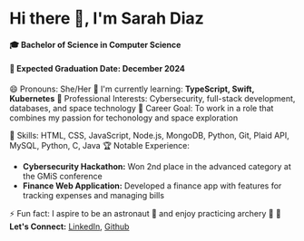 # Hi there 👋, I'm Sarah Diaz

#### :mortar_board: Bachelor of Science in Computer Science
#### :date: Expected Graduation Date: December 2024

😄 Pronouns: She/Her
🌱 I'm currently learning: **TypeScript, Swift, Kubernetes**
:briefcase: Professional Interests: Cybersecurity, full-stack development, databases, and space technology
:rocket: Career Goal: To work in a role that combines my passion for techonology and space exploration

:wrench: Skills: HTML, CSS, JavaScript, Node.js, MongoDB, Python, Git, Plaid API, MySQL, Python, C, Java
:trophy: Notable Experience:
* **Cybersecurity Hackathon:** Won 2nd place in the advanced category at the GMiS conference
* **Finance Web Application:** Developed a finance app with features for tracking expenses and managing bills

⚡ Fun fact: I aspire to be an astronaut :rocket: and enjoy practicing archery :dart:
:pushpin: **Let's Connect:** [LinkedIn](https://www.linkedin.com/in/sarah-diaz-/), [Github](https://github.com/SarahDiazZ)

<!--
**SarahDiazZ/SarahDiazZ** is a ✨ _special_ ✨ repository because its `README.md` (this file) appears on your GitHub profile.

Here are some ideas to get you started:

- 🔭 I’m currently working on ...
- 🌱 I’m currently learning ...
- 👯 I’m looking to collaborate on ...
- 🤔 I’m looking for help with ...
- 💬 Ask me about ...
- 📫 How to reach me: ...
- 😄 Pronouns: ...
- ⚡ Fun fact: ...
-->
